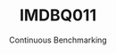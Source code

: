 ---
layout: default
title: IMDBQ011
subtitle: Continuous Benchmarking
selected: IMDB
expanded: Benchmarking
benchmark: /individual_results/IMDBQ011.html
---
